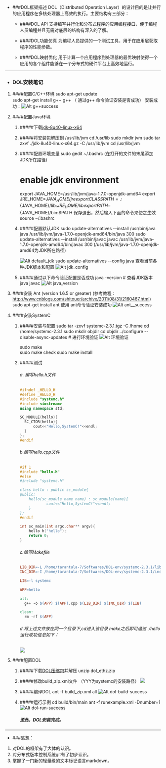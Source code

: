 * ###DOL框架描述
  DOL（Distributed Operation Layer）的设计目的是让并行的应用程序在多核处理器上高效的执行。主要结构有三部分：

  * ####DOL API
    支持编写并行化和分布式程序的应用编程接口，便于编程人员编程并且无需对底层的结构有深入的了解。

  * ####DOL功能仿真
    为编程人员提供的一个测试工具，用于在应用层获取程序的性能参数。

  * ####DOL映射优化
    用于计算一个应用程序到处理器的最优映射使得一个应用的各个组件能够在一个分布式的硬件平台上高效地运行。

---

* ### DOL安装笔记

1. ####配置C/C++环境
   sudo apt-get update        	
   sudo apt-get install g++
   g++				（ 通过g++ 命令验证安装是否成功）
   安装成功：![Alt g++success](./pic/g++.png)

2. ####配置Java环境
   1. #####下载[jdk-8u40-linux-x64](http://www.oracle.com/technetwork/java/javase/downloads/index.html)

   2. #####将安装包解压到 /usr/lib/jvm
      cd /usr/lib
      sudo mkdir jvm
      sudo tar zxvf ./jdk-8u40-linux-x64.gz -C /usr/lib/jvm
      cd /usr/lib/jvm

   3. #####配置环境变量
      sudo gedit ~/.bashrc (在打开的文件的末尾添加JDK所在路径)
      	# enable jdk environment
      	export JAVA_HOME=/usr/lib/jvm/java-1.7.0-openjdk-amd64
      	export JRE_HOME=${JAVA_HOME}/jre
      	export CLASSPATH=.:${JAVA_HOME}/lib:${JRE_HOME}/lib
      	export PATH=${JAVA_HOME}/bin:$PATH
      保存退出，然后输入下面的命令来使之生效
      source ~/.bashrc

   4. #####配置默认JDK
      sudo update-alternatives --install /usr/bin/java java  /usr/lib/jvm/java-1.7.0-openjdk-amd64/bin/java 300
      sudo update-alternatives --install /usr/bin/javac javac /usr/lib/jvm/java-1.7.0-openjdk-amd64/bin/javac 300
      (/usr/lib/jvm/java-1.7.0-openjdk-amd64为JDK所在路径)

      ![Alt default_jdk](./pic/default_jdk.png)
      sudo update-alternatives --config java	查看当前各种JDK版本和配置
      ![Alt jdk_config](./pic/jdk_config.png)

   5. #####通过以下命令验证配置是否成功
      java -version	  # 查看JDK版本
      java
      javac
      ![Alt java_version](./pic/java_version.png)

3. ####安装 Ant (version 1.6.5 or greater) 
   (参考教程：<http://www.cnblogs.com/shitouer/archive/2011/08/31/2160467.html>)
   sudo apt-get install ant
   使用 ant命令验证安装成功
   ![Alt ant__success](./pic/ant_success.png)


4. ####安装SystemC
   1. #####安装与配置
      sudo tar -zxvf systemc-2.3.1.tgz -C /home
      cd /home/systemc-2.3.1
      sudo mkdir objdir
      cd objdir
      ../configure --disable-async-updates	 # 进行环境验证
      ![Alt 环境验证](./pic/环境验证.png)

      sudo make			
      sudo make check
      sudo make install

   2. #####测试 
      ###### a. 编写hello.h文件
      ```c++
      #ifndef _HELLO_H
      #define _HELLO_H
      #include "systemc.h"
      #include <iostream>
      using namespace std;

      SC_MODULE(hello){
      	SC_CTOR(hello){
      		cout<<"Hello,SystemC!"<<endl;
      	}
      };
      #endif
      ```

      ###### b.编写hello.cpp文件
      ```c++
      #if 1
      #include "hello.h"
      #else
      #include "systemc.h"

      class hello : public sc_module{
      public:
          hello(sc_module_name name) : sc_module(name){
                  cout<<"Hello,SystemC!"<<endl;
          }
      };
      #endif

      int sc_main(int argc,char** argv){
          hello h("hello");
          return 0;
      }
      ```

      ###### c.编写Makefile
      ```Makefile
      LIB_DIR=-L /home/tarantula-7/Softwares/DOL-env/systemc-2.3.1/lib-linux64
      INC_DIR=-I /home/tarantula-7/Softwares/DOL-env/systemc-2.3.1/include

      LIB=-l systemc

      APP=hello

      all:
      	g++ -o $(APP) $(APP).cpp $(LIB_DIR) $(INC_DIR) $(LIB) 

      clean:
      	rm -rf $(APP)
      ```

      ###### d.将上述文件放在同一个目录下,cd进入该目录 make之后即可通过 ./hello运行成功信息如下：
      ![](./pic/hello.png)






5. ####配置DOL
   1. #####下载[DOL压缩包](http://www.tik.ee.ethz.ch/~shapes/downloads/dol_ethz.zip)并解压
      unzip dol_ethz.zip

   2. #####修改build_zip.xml文件
      <property name="systemc.inc" value="YYY/include"/>
      <property name="systemc.lib" value="YYY/lib-linux/libsystemc.a"/>
      （YYY为systemc的安装路径）
      ![](./pic/dol_set_property.png)

   3. #####编译DOL
      ant -f build_zip.xml all
      ![Alt dol-build-success](./pic/dol_build_success.png)

   4. #####运行示例
      cd build/bin/main
      ant -f runexample.xml -Dnumber=1
      ![Alt dol-run-success](./pic/dol-run-success.png)

      ##### 至此，DOL安装完成。

---

* ###感想：
1. 对DOL的框架有了大体的认识。
2. 对分布式版本控制系统git有了初步认识。
3. 掌握了一门新的轻量级的文本标记语言markdown。


